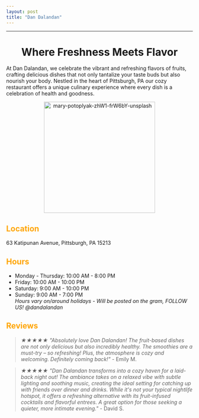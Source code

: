 ```yaml
---
layout: post
title: "Dan Dalandan"
---
```

---

<span style="color:orange"><h1 align="center">Where Freshness Meets Flavor</h1></span>

At Dan Dalandan, we celebrate the vibrant and refreshing flavors of fruits, 
crafting delicious dishes that not only tantalize your taste buds but also 
nourish your body. Nestled in the heart of Pittsburgh, PA our cozy restaurant 
offers a unique culinary experience where every dish is a celebration of health and goodness.

<div style="text-align: center;">
<img src="https://github.com/daesavellano/dan-dalandan/assets/20417724/0c01da71-200b-4250-b76b-7c93127b4c47" alt="mary-potoplyak-zhW1-frW6bY-unsplash" width="300">
</div>

## <span style="color:orange">**Location**</span>
63 Katipunan Avenue, Pittsburgh, PA 15213

## <span style="color:orange">**Hours**</span>
- Monday - Thursday: 10:00 AM - 8:00 PM
- Friday: 10:00 AM - 10:00 PM
- Saturday: 9:00 AM - 10:00 PM
- Sunday: 9:00 AM - 7:00 PM
<br>*Hours vary on/around holidays - Will be posted on the gram, FOLLOW US! @dandalandan*

## <span style="color:orange">**Reviews**</span>
>*★★★★★ "Absolutely love Dan Dalandan! The fruit-based dishes are not only delicious but also incredibly healthy. The smoothies are a must-try – so refreshing! Plus, the atmosphere is cozy and welcoming. Definitely coming back!"* - Emily M.

>*★★★★★ "Dan Dalandan transforms into a cozy haven for a laid-back night out! The ambiance takes on a relaxed vibe with subtle lighting and soothing music, creating the ideal setting for catching up with friends over dinner and drinks. While it's not your typical nightlife hotspot, it offers a refreshing alternative with its fruit-infused cocktails and flavorful entrees. A great option for those seeking a quieter, more intimate evening."* - David S.
